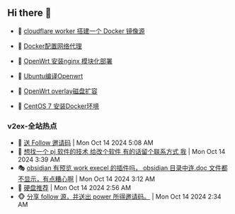 ## Hi there 👋

<!--
**dkyg666/dkyg666** is a ✨ _special_ ✨ repository because its `README.md` (this file) appears on your GitHub profile.

Here are some ideas to get you started:

- 🔭 I’m currently working on ...
- 🌱 I’m currently learning ...
- 👯 I’m looking to collaborate on ...
- 🤔 I’m looking for help with ...
- 💬 Ask me about ...
- 📫 How to reach me: ...
- 😄 Pronouns: ...
- ⚡ Fun fact: ...
-->

<!-- BLOG-POST-LIST:START -->
- 🦩 [cloudflare worker 搭建一个 Docker 镜像源](http://blog.1996099.xyz/archives/cloudflare-worker-da-jian-yi-ge-docker-jing-xiang-zhan) 

- 🚦 [Docker配置网络代理](http://blog.1996099.xyz/archives/dockerpei-zhi-wang-luo-dai-li) 

- 🫶 [OpenWrt 安装nginx 模块化部署](http://blog.1996099.xyz/archives/openwrt-an-zhuang-nginx-mo-kuai-hua-bu-shu) 

- 🦄 [Ubuntu编译Openwrt](http://blog.1996099.xyz/archives/ubuntuzi-bian-yi-openwrt) 

- 🐻 [OpenWrt overlay磁盘扩容](http://blog.1996099.xyz/archives/openwrt-overlay) 

- 🤖 [CentOS 7 安装Docker环境](http://blog.1996099.xyz/archives/centos-docker) 
<!-- BLOG-POST-LIST:END -->

### v2ex-全站热点
<!-- v2ex:START -->
- 🥸 [送 Follow 邀请码](https://www.v2ex.com/t/1080057#reply2) | Mon Oct 14 2024 5:08 AM
- 🤗 [想找一个 pj 软件的技术 给改个软件 有的话留个联系方式 我](https://www.v2ex.com/t/1080028#reply12) | Mon Oct 14 2024 3:39 AM
- 🎭 [obsidian 有预览 work execel 的插件吗， obsidian 目录中连.doc 文件都不显示，有点糟心啊](https://www.v2ex.com/t/1080004#reply2) | Mon Oct 14 2024 3:12 AM
- 🥷 [硬盘推荐](https://www.v2ex.com/t/1079993#reply7) | Mon Oct 14 2024 2:56 AM
- 🐵 [分享 follow 源，并送出 power 所得邀请码。](https://www.v2ex.com/t/1079980#reply18) | Mon Oct 14 2024 2:34 AM<!-- v2ex:END -->

